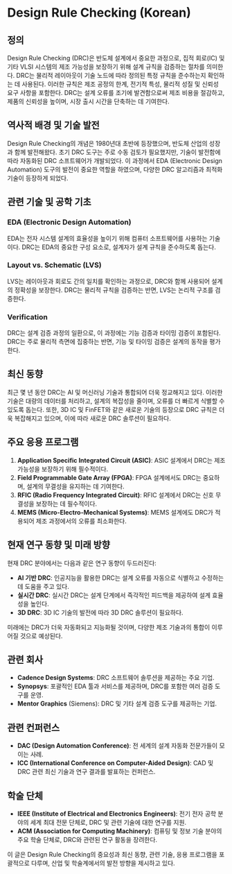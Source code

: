 # Design Rule Checking (Korean)

## 정의

Design Rule Checking (DRC)은 반도체 설계에서 중요한 과정으로, 집적 회로(IC) 및 기타 VLSI 시스템의 제조 가능성을 보장하기 위해 설계 규칙을 검증하는 절차를 의미한다. DRC는 물리적 레이아웃이 기술 노드에 따라 정의된 특정 규칙을 준수하는지 확인하는 데 사용된다. 이러한 규칙은 제조 공정의 한계, 전기적 특성, 물리적 성질 및 신뢰성 요구 사항을 포함한다. DRC는 설계 오류를 조기에 발견함으로써 제조 비용을 절감하고, 제품의 신뢰성을 높이며, 시장 출시 시간을 단축하는 데 기여한다.

## 역사적 배경 및 기술 발전

Design Rule Checking의 개념은 1980년대 초반에 등장했으며, 반도체 산업의 성장과 함께 발전해왔다. 초기 DRC 도구는 주로 수동 검토가 필요했지만, 기술이 발전함에 따라 자동화된 DRC 소프트웨어가 개발되었다. 이 과정에서 EDA (Electronic Design Automation) 도구의 발전이 중요한 역할을 하였으며, 다양한 DRC 알고리즘과 최적화 기술이 등장하게 되었다.

## 관련 기술 및 공학 기초

### EDA (Electronic Design Automation)

EDA는 전자 시스템 설계의 효율성을 높이기 위해 컴퓨터 소프트웨어를 사용하는 기술이다. DRC는 EDA의 중요한 구성 요소로, 설계자가 설계 규칙을 준수하도록 돕는다. 

### Layout vs. Schematic (LVS)

LVS는 레이아웃과 회로도 간의 일치를 확인하는 과정으로, DRC와 함께 사용되어 설계의 정확성을 보장한다. DRC는 물리적 규칙을 검증하는 반면, LVS는 논리적 구조를 검증한다.

### Verification

DRC는 설계 검증 과정의 일환으로, 이 과정에는 기능 검증과 타이밍 검증이 포함된다. DRC는 주로 물리적 측면에 집중하는 반면, 기능 및 타이밍 검증은 설계의 동작을 평가한다.

## 최신 동향

최근 몇 년 동안 DRC는 AI 및 머신러닝 기술과 통합되어 더욱 정교해지고 있다. 이러한 기술은 대량의 데이터를 처리하고, 설계의 복잡성을 줄이며, 오류를 더 빠르게 식별할 수 있도록 돕는다. 또한, 3D IC 및 FinFET와 같은 새로운 기술의 등장으로 DRC 규칙은 더욱 복잡해지고 있으며, 이에 따라 새로운 DRC 솔루션이 필요하다.

## 주요 응용 프로그램

1. **Application Specific Integrated Circuit (ASIC)**: ASIC 설계에서 DRC는 제조 가능성을 보장하기 위해 필수적이다.
2. **Field Programmable Gate Array (FPGA)**: FPGA 설계에서도 DRC는 중요하며, 설계의 무결성을 유지하는 데 기여한다.
3. **RFIC (Radio Frequency Integrated Circuit)**: RFIC 설계에서 DRC는 신호 무결성을 보장하는 데 필수적이다.
4. **MEMS (Micro-Electro-Mechanical Systems)**: MEMS 설계에도 DRC가 적용되어 제조 과정에서의 오류를 최소화한다.

## 현재 연구 동향 및 미래 방향

현재 DRC 분야에서는 다음과 같은 연구 동향이 두드러진다:

- **AI 기반 DRC**: 인공지능을 활용한 DRC는 설계 오류를 자동으로 식별하고 수정하는 데 도움을 주고 있다.
- **실시간 DRC**: 실시간 DRC는 설계 단계에서 즉각적인 피드백을 제공하여 설계 효율성을 높인다.
- **3D DRC**: 3D IC 기술의 발전에 따라 3D DRC 솔루션이 필요하다.

미래에는 DRC가 더욱 자동화되고 지능화될 것이며, 다양한 제조 기술과의 통합이 이루어질 것으로 예상된다.

## 관련 회사

- **Cadence Design Systems**: DRC 소프트웨어 솔루션을 제공하는 주요 기업.
- **Synopsys**: 포괄적인 EDA 툴과 서비스를 제공하며, DRC를 포함한 여러 검증 도구를 운영.
- **Mentor Graphics** (Siemens): DRC 및 기타 설계 검증 도구를 제공하는 기업.

## 관련 컨퍼런스

- **DAC (Design Automation Conference)**: 전 세계의 설계 자동화 전문가들이 모이는 사례.
- **ICC (International Conference on Computer-Aided Design)**: CAD 및 DRC 관련 최신 기술과 연구 결과를 발표하는 컨퍼런스.

## 학술 단체

- **IEEE (Institute of Electrical and Electronics Engineers)**: 전기 전자 공학 분야의 세계 최대 전문 단체로, DRC 및 관련 기술에 대한 연구를 지원.
- **ACM (Association for Computing Machinery)**: 컴퓨팅 및 정보 기술 분야의 주요 학술 단체로, DRC와 관련된 연구 활동을 장려한다.

이 글은 Design Rule Checking의 중요성과 최신 동향, 관련 기술, 응용 프로그램을 포괄적으로 다루며, 산업 및 학술계에서의 발전 방향을 제시하고 있다.